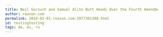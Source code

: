 ```yaml
---
title: Neil Gorsuch and Samuel Alito Butt Heads Over the Fourth Amendment, Again
author: reason.com
permalink: 2018-02-01-reason.com-2077301308.html
id: testingtesting
tags: de, es, ru
---
```


